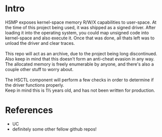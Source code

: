 # Intro
HSMP exposes kernel-space memory R/W/X capabilities to user-space. At the time of this project being used, it was shipped as a signed driver. After loading it into the operating system,
you could map unsigned code into kernel-space and also execute it. Once that was done, all thats left was to unload the driver and clear traces.<br>
<br>
This repo will act as an archive, due to the project being long discontinued. Also keep in mind that this doesn't form an anti-cheat evasion in any way.
The allocated memory is freely enumerable by anyone, and there's also a couple other stuff to worry about.<br>
<br>
The HSCTL component will perform a few checks in order to determine if the driver functions properly.<br>
Keep in mind this is 1½ years old, and has not been written for production.<br>
# References
 - UC
 - definitely some other fellow github repos!
 
